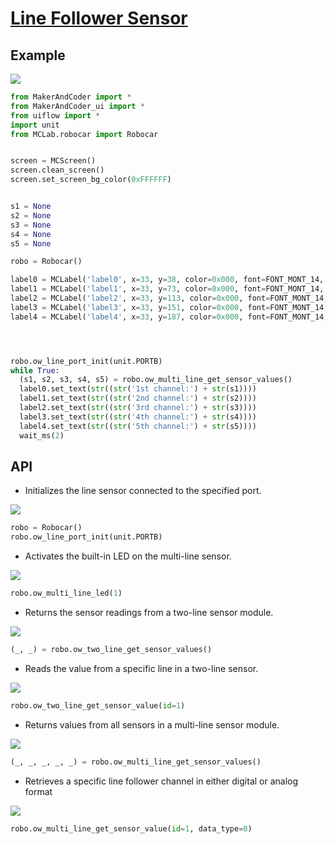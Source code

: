 # [Line Follower Sensor](/en/unit/color)

## Example

<img class="blockly_svg" src="https://makerandcoder.com/MCLab/blockly/line_follower/ex.svg">

```python
from MakerAndCoder import *
from MakerAndCoder_ui import *
from uiflow import *
import unit
from MCLab.robocar import Robocar


screen = MCScreen()
screen.clean_screen()
screen.set_screen_bg_color(0xFFFFFF)


s1 = None
s2 = None
s3 = None
s4 = None
s5 = None

robo = Robocar()

label0 = MCLabel('label0', x=33, y=38, color=0x000, font=FONT_MONT_14, parent=None)
label1 = MCLabel('label1', x=33, y=73, color=0x000, font=FONT_MONT_14, parent=None)
label2 = MCLabel('label2', x=33, y=113, color=0x000, font=FONT_MONT_14, parent=None)
label3 = MCLabel('label3', x=33, y=151, color=0x000, font=FONT_MONT_14, parent=None)
label4 = MCLabel('label4', x=33, y=187, color=0x000, font=FONT_MONT_14, parent=None)




robo.ow_line_port_init(unit.PORTB)
while True:
  (s1, s2, s3, s4, s5) = robo.ow_multi_line_get_sensor_values()
  label0.set_text(str((str('1st channel:') + str(s1))))
  label1.set_text(str((str('2nd channel:') + str(s2))))
  label2.set_text(str((str('3rd channel:') + str(s3))))
  label3.set_text(str((str('4th channel:') + str(s4))))
  label4.set_text(str((str('5th channel:') + str(s5))))
  wait_ms(2)

```

## API

- Initializes the line sensor connected to the specified port.

<img class="blockly_svg" src="https://makerandcoder.com/MCLab/blockly/line_follower/1.svg">

```python
robo = Robocar()
robo.ow_line_port_init(unit.PORTB)
```



- Activates the built-in LED on the multi-line sensor.

<img class="blockly_svg" src="https://makerandcoder.com/MCLab/blockly/line_follower/2.svg">

```python
robo.ow_multi_line_led(1)
```


- Returns the sensor readings from a two-line sensor module.

<img class="blockly_svg" src="https://makerandcoder.com/MCLab/blockly/line_follower/3.svg">

```python
(_, _) = robo.ow_two_line_get_sensor_values()
```



- Reads the value from a specific line in a two-line sensor.

<img class="blockly_svg" src="https://makerandcoder.com/MCLab/blockly/line_follower/4.svg">

```python
robo.ow_two_line_get_sensor_value(id=1)
```



- Returns values from all sensors in a multi-line sensor module.

<img class="blockly_svg" src="https://makerandcoder.com/MCLab/blockly/line_follower/5.svg">

```python
(_, _, _, _, _) = robo.ow_multi_line_get_sensor_values()
```


- Retrieves a specific line follower channel in either digital or analog format

<img class="blockly_svg" src="https://makerandcoder.com/MCLab/blockly/line_follower/6.svg">

```python
robo.ow_multi_line_get_sensor_value(id=1, data_type=0)
```

